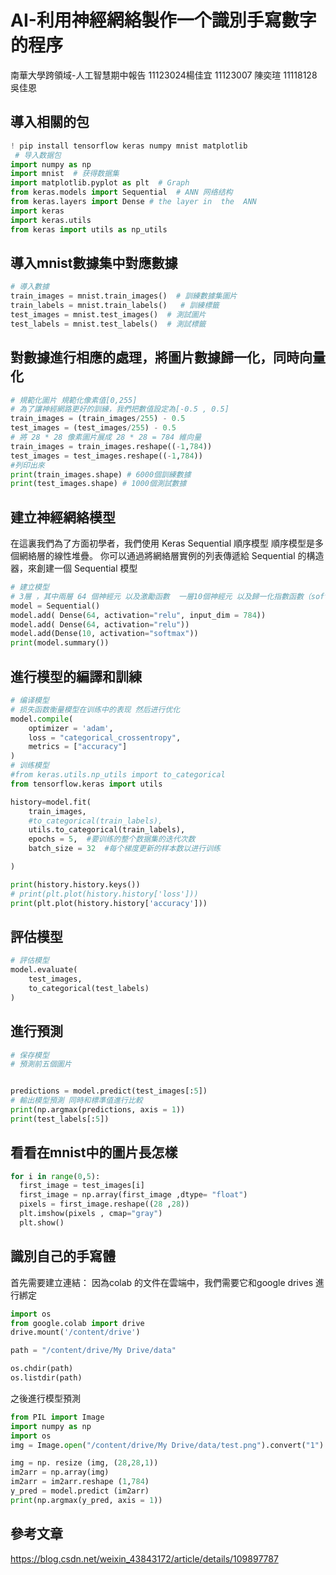 # AI-利用神經網絡製作一个識別手寫數字的程序
南華大學跨領域-人工智慧期中報告
11123024楊佳宜 11123007 陳奕瑄 11118128 吳佳恩

## 導入相關的包

```python
! pip install tensorflow keras numpy mnist matplotlib
 # 导入数据包
import numpy as np
import mnist  # 获得数据集
import matplotlib.pyplot as plt  # Graph
from keras.models import Sequential  # ANN 网络结构
from keras.layers import Dense # the layer in  the  ANN
import keras
import keras.utils
from keras import utils as np_utils
```

## 導入mnist數據集中對應數據

```python
# 導入數據
train_images = mnist.train_images()  # 訓練數據集圖片
train_labels = mnist.train_labels()   # 訓練標籤
test_images = mnist.test_images()  # 測試圖片
test_labels = mnist.test_labels()  # 測試標籤
```

## 對數據進行相應的處理，將圖片數據歸一化，同時向量化

```python
# 規範化圖片 規範化像素值[0,255]
# 為了讓神經網路更好的訓練，我們把數值設定為[-0.5 , 0.5]
train_images = (train_images/255) - 0.5
test_images = (test_images/255) - 0.5
# 將 28 * 28 像素圖片展成 28 * 28 = 784 維向量
train_images = train_images.reshape((-1,784))
test_images = test_images.reshape((-1,784))
#列印出來
print(train_images.shape) # 6000個訓練數據
print(test_images.shape) # 1000個測試數據
```
## 建立神經網絡模型

在這裏我們為了方面初學者，我們使用 Keras Sequential 順序模型
順序模型是多個網絡層的線性堆疊。
你可以通過將網絡層實例的列表傳遞給 Sequential 的構造器，來創建一個 Sequential 模型

```python
# 建立模型
# 3層 ，其中兩層 64 個神經元 以及激勵函數  一層10個神經元 以及歸一化指數函數（softmax fuction）
model = Sequential()
model.add( Dense(64, activation="relu", input_dim = 784))
model.add( Dense(64, activation="relu"))
model.add(Dense(10, activation="softmax"))
print(model.summary())
```

## 進行模型的編譯和訓練

```python
# 编译模型
# 损失函数衡量模型在训练中的表现 然后进行优化
model.compile(
    optimizer = 'adam',
    loss = "categorical_crossentropy",
    metrics = ["accuracy"]
)
# 训练模型
#from keras.utils.np_utils import to_categorical
from tensorflow.keras import utils

history=model.fit(
    train_images,
    #to_categorical(train_labels),
    utils.to_categorical(train_labels),
    epochs = 5,  #要训​​练的整个数据集的迭代次数
    batch_size = 32  #每个梯度更新的样本数以进行训练

)

print(history.history.keys())
# print(plt.plot(history.history['loss']))
print(plt.plot(history.history['accuracy']))

```

## 評估模型

```python
# 評估模型
model.evaluate(
    test_images,
    to_categorical(test_labels)
)
```

## 進行預測

```python
# 保存模型
# 預測前五個圖片


predictions = model.predict(test_images[:5])
# 輸出模型預測 同時和標準值進行比較
print(np.argmax(predictions, axis = 1))
print(test_labels[:5])
```

## 看看在mnist中的圖片長怎樣

```python
for i in range(0,5):
  first_image = test_images[i]
  first_image = np.array(first_image ,dtype= "float")
  pixels = first_image.reshape((28 ,28))
  plt.imshow(pixels , cmap="gray")
  plt.show()
```

## 識別自己的手寫體

首先需要建立連結：
因為colab 的文件在雲端中，我們需要它和google drives 進行綁定

```python
import os
from google.colab import drive
drive.mount('/content/drive')

path = "/content/drive/My Drive/data"

os.chdir(path)
os.listdir(path)
```
之後進行模型預測

```python
from PIL import Image
import numpy as np
import os
img = Image.open("/content/drive/My Drive/data/test.png").convert("1")

img = np. resize (img, (28,28,1))
im2arr = np.array(img)
im2arr = im2arr.reshape (1,784)
y_pred = model.predict (im2arr)
print(np.argmax(y_pred, axis = 1))
```

## 參考文章
https://blog.csdn.net/weixin_43843172/article/details/109897787
